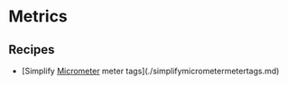 # Metrics

## Recipes

* [Simplify [Micrometer](https://micrometer.io) meter tags](./simplifymicrometermetertags.md)


